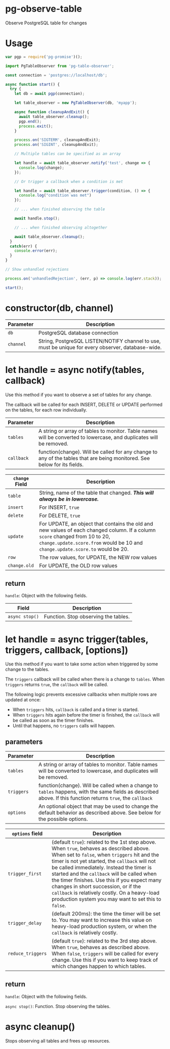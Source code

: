 # pg-observe-table
Observe PostgreSQL table for changes

# Usage

```javascript
var pgp = require('pg-promise')();

import PgTableObserver from 'pg-table-observer';

const connection = 'postgres://localhost/db';

async function start() {
  try {
    let db = await pgp(connection);

    let table_observer = new PgTableObserver(db, 'myapp');

    async function cleanupAndExit() {
      await table_observer.cleanup();
      pgp.end();
      process.exit();
    }

    process.on('SIGTERM', cleanupAndExit);
    process.on('SIGINT', cleanupAndExit);

    // Multiple tables can be specified as an array

    let handle = await table_observer.notify('test', change => {
      console.log(change);
    });

    // Or trigger a callback when a condition is met

    let handle = await table_observer.trigger(condition, () => {
      console.log("condition was met")
    });

    // ... when finished observing the table

    await handle.stop();

    // ... when finished observing altogether

    await table_observer.cleanup();
  }
  catch(err) {
    console.error(err);
  }
}

// Show unhandled rejections

process.on('unhandledRejection', (err, p) => console.log(err.stack));

start();
```

# constructor(db, channel)

Parameter | Description
--------- | -----------
`db` | PostgreSQL database connection
`channel` | String, PostgreSQL LISTEN/NOTIFY channel to use, must be unique for every observer, database-wide.

# let handle = async notify(tables, callback)

Use this method if you want to observe a set of tables for any change.

The callback will be called for each INSERT, DELETE or UPDATE performed
on the tables, for each row individually.

Parameter | Description
--------- | -----------
`tables` | A string or array of tables to monitor. Table names will be converted to lowercase, and duplicates will be removed.
`callback` | function(change). Will be called for any change to any of the tables that are being monitored. See below for its fields.

`change` Field | Description
-------------- | -----------
`table` | String, name of the table that changed. ***This will always be in lowercase.***
`insert` | For INSERT, `true`
`delete` | For DELETE, `true`
`update` | For UPDATE, an object that contains the old and new values of each changed column. If a column `score` changed from 10 to 20, `change.update.score.from` would be 10 and `change.update.score.to` would be 20.
`row` | The row values, for UPDATE, the NEW row values
`change.old` | For UPDATE, the OLD row values

## return

`handle`: Object with the following fields.

Field | Description
----- | -----------
`async stop()` | Function. Stop observing the tables.

# let handle = async trigger(tables, triggers, callback, [options])

Use this method if you want to take some action when triggered by some change to the tables.

The `triggers` callback will be called when there is a change to `tables`.
When `triggers` returns `true`, the `callback` will be called.

The following logic prevents excessive callbacks when multiple rows are updated at once:
* When `triggers` hits, `callback` is called and a timer is started.
* When `triggers` hits again before the timer is finished, the `callback` will be called as soon as the timer finishes.
* Until that happens, no `triggers` calls will happen.

## parameters

Parameter | Description
--------- | -----------
`tables` | A string or array of tables to monitor. Table names will be converted to lowercase, and duplicates will be removed.
`triggers` | function(change). Will be called when a change to `tables` happens, with the same fields as described above. If this function returns `true`, the `callback` | function(). Will be called with `triggers` returns true, as described above.
`options` | An optional object that may be used to change the default behavior as described above. See below for the possible options.

`options` field | Description
--------------- | -----------
`trigger_first` | (default `true`): related to the 1st step above. When `true`, behaves as described above. When set to `false`, when `triggers` hit and the timer is not yet started, the `callback` will not be called immediately. Instead the timer is started and the `callback` will be called when the timer finishes. Use this if you expect many changes in short succession, or if the `callback` is relatively costly. On a heavy-load production system you may want to set this to `false`.
`trigger_delay` | (default 200ms): the time the timer will be set to. You may want to increase this value on heavy-load production system, or when the `callback` is relatively costly.
`reduce_triggers` | (default `true`): related to the 3rd step above. When `true`, behaves as described above. When `false`, `triggers` will be called for every change. Use this if you want to keep track of which changes happen to which tables.


## return

`handle`: Object with the following fields.

`async stop()`: Function. Stop observing the tables.

# async cleanup()

Stops observing all tables and frees up resources.
